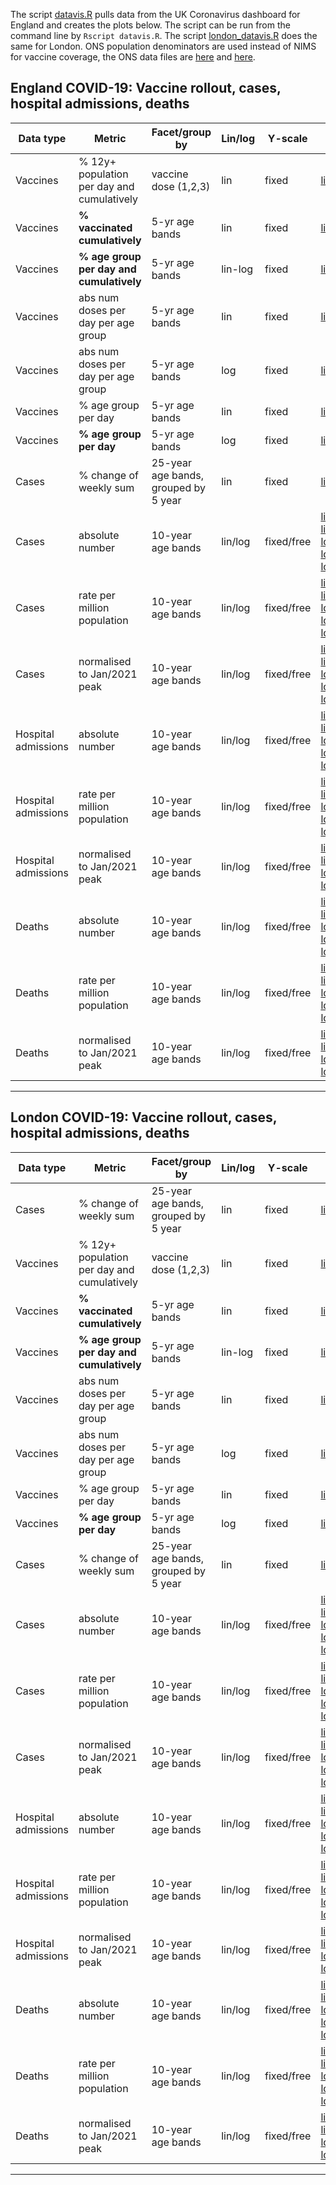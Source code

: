 The script [datavis.R](https://github.com/mbkoltai/uk_covid_datavis/blob/master/datavis.R) pulls data from the UK Coronavirus dashboard for England and creates the plots below. The script can be run from the command line by `Rscript datavis.R`.
The script [london_datavis.R](https://github.com/mbkoltai/uk_covid_datavis/blob/master/london_datavis.R) does the same for London.
ONS population denominators are used instead of NIMS for vaccine coverage, the ONS data files are [here](https://github.com/mbkoltai/uk_covid_datavis/blob/master/ONS_2019_midpoint_population_estim_modified.csv) and [here](https://github.com/mbkoltai/uk_covid_datavis/blob/master/ons_all_age_groups_uk_england_2019.csv).


## England COVID-19: Vaccine rollout, cases, hospital admissions, deaths


| Data type           | Metric                                     | Facet/group by                   | Lin/log | Y-scale    | Link | comment         |
  |---------------------|--------------------------------------------|--------------------------------------|---------|------------|---------------------------------------------------------------------------------------------------------------------------------------------------------------------------------------------------------------------------------------------------------------------------------------------------------------------------------------------------------------------------------------------------------------------------------------------------------------------------------------------------------------------------------------------------------------------------------------------------------------------------------------------------------------------------------------------------------------------------------------------------------------------------------------------------------------------------------------------------------------------------------------------------------------------------------------------------------------------------------------------------------------------------------------------------------------------------------------|-----------------|
  | Vaccines            | % 12y+ population per day and cumulatively | vaccine dose (1,2,3)                 | lin     | fixed      | [link](https://github.com/mbkoltai/uk_covid_datavis/raw/master/vaccine_data/vaccine_allage_phaseportrait_3rows.png)        |                 |
  | Vaccines            | **% vaccinated cumulatively**                  | 5-yr age bands                       | lin     | fixed      | [link](https://github.com/mbkoltai/uk_covid_datavis/raw/master/vaccine_data/vaccine_by_age_cumul.png) |                 |
  | Vaccines            | **% age group per day and cumulatively**       | 5-yr age bands                       | lin-log | fixed      | [link](https://github.com/mbkoltai/uk_covid_datavis/raw/master/vaccine_data/vaccine_by_age_phaseportrait_both_doses_line_log.png) |                 |
  | Vaccines            | abs num doses per day per age group        | 5-yr age bands                       | lin     | fixed      | [link](https://github.com/mbkoltai/uk_covid_datavis/raw/master/vaccine_data/vaccine_by_age_rate_absnum_lin.png)          |                 |
  | Vaccines            | abs num doses per day per age group        | 5-yr age bands                       | log     | fixed      | [link](https://github.com/mbkoltai/uk_covid_datavis/raw/master/vaccine_data/vaccine_by_age_rate_absnum_log.png) |                 |
  | Vaccines            | % age group per day                        | 5-yr age bands                       | lin     | fixed      | [link](https://github.com/mbkoltai/uk_covid_datavis/raw/master/vaccine_data/vaccine_by_age_rate_lin.png)    |                 |
  | Vaccines            | **% age group per day**                        | 5-yr age bands                       | log     | fixed      | [link](https://raw.githubusercontent.com/mbkoltai/uk_covid_datavis/master/vaccine_data/vaccine_by_age_rate_log.png)   |                 |
  | Cases               | % change of weekly sum                     | 25-year age bands, grouped by 5 year | lin     | fixed      | [link](https://raw.githubusercontent.com/mbkoltai/uk_covid_datavis/master/england_cases_age_4groups_rollingsum_change.png)  |                 |
  | Cases               | absolute number                | 10-year age bands                    | lin/log | fixed/free |   [linear_nofacet](https://raw.githubusercontent.com/mbkoltai/uk_covid_datavis/master/cases_hosp_deaths_from_2021_10_01/england_cases_by_age_lineplot_linear_nofacet_absnum.png)    [linear_free_facet](https://raw.githubusercontent.com/mbkoltai/uk_covid_datavis/master/cases_hosp_deaths_from_2021_10_01/england_cases_by_age_lineplot_linear_absnum.png)  [log_nofacet](https://raw.githubusercontent.com/mbkoltai/uk_covid_datavis/master/cases_hosp_deaths_from_2021_10_01/england_cases_by_age_lineplot_log_nofacet_absnum.png)  [log_free_facet](https://raw.githubusercontent.com/mbkoltai/uk_covid_datavis/master/cases_hosp_deaths_from_2021_10_01/england_cases_by_age_lineplot_log_absnum.png)  [log_fixed_facet](https://raw.githubusercontent.com/mbkoltai/uk_covid_datavis/master/cases_hosp_deaths_from_2021_10_01/england_cases_by_age_lineplot_log_yfixed_absnum.png)   | from 2021/07/01 |
  | Cases               | rate per million population                | 10-year age bands                    | lin/log | fixed/free | [linear_nofacet](https://raw.githubusercontent.com/mbkoltai/uk_covid_datavis/master/cases_hosp_deaths_from_2021_10_01/england_cases_by_age_lineplot_linear_nofacet_rate.png)  [linear_free_facet](https://raw.githubusercontent.com/mbkoltai/uk_covid_datavis/master/cases_hosp_deaths_from_2021_10_01/england_cases_by_age_lineplot_linear_rate.png)  [log_nofacet](https://raw.githubusercontent.com/mbkoltai/uk_covid_datavis/master/cases_hosp_deaths_from_2021_10_01/england_cases_by_age_lineplot_log_nofacet_rate.png)   [log_free_facet](https://raw.githubusercontent.com/mbkoltai/uk_covid_datavis/master/cases_hosp_deaths_from_2021_10_01/england_cases_by_age_lineplot_log_rate.png)   [log_fixed_facet](https://raw.githubusercontent.com/mbkoltai/uk_covid_datavis/master/cases_hosp_deaths_from_2021_10_01/england_cases_by_age_lineplot_log_yfixed_rate.png) | from 2021/07/01 |
  | Cases               | normalised to Jan/2021 peak                | 10-year age bands                    | lin/log | fixed/free | [linear_nofacet](https://raw.githubusercontent.com/mbkoltai/uk_covid_datavis/master/cases_hosp_deaths_from_2021_10_01/england_cases_by_age_lineplot_linear_nofacet_absnum_peak_norm.png)  [linear_free_facet](https://raw.githubusercontent.com/mbkoltai/uk_covid_datavis/master/cases_hosp_deaths_from_2021_10_01/england_cases_by_age_lineplot_linear_absnum_peak_norm.png)  [log_nofacet](https://raw.githubusercontent.com/mbkoltai/uk_covid_datavis/master/cases_hosp_deaths_from_2021_10_01/england_cases_by_age_lineplot_log_nofacet_absnum_peak_norm.png)   [log_free_facet](https://raw.githubusercontent.com/mbkoltai/uk_covid_datavis/master/cases_hosp_deaths_from_2021_10_01/england_cases_by_age_lineplot_log_absnum_peak_norm.png)  [log_fixed_facet](https://raw.githubusercontent.com/mbkoltai/uk_covid_datavis/master/cases_hosp_deaths_from_2021_10_01/england_cases_by_age_lineplot_log_yfixed_absnum_peak_norm.png) | from 2021/07/01 |
  | Hospital admissions               | absolute number                | 10-year age bands                    | lin/log | fixed/free |  [linear_nofacet](https://raw.githubusercontent.com/mbkoltai/uk_covid_datavis/master/cases_hosp_deaths_from_2021_10_01/england_admissions_by_age_linear_nofacet_absnum.png)  [linear_free_facet](https://raw.githubusercontent.com/mbkoltai/uk_covid_datavis/master/cases_hosp_deaths_from_2021_10_01/england_admissions_by_age_linear_absnum.png)  [log_nofacet](https://raw.githubusercontent.com/mbkoltai/uk_covid_datavis/master/cases_hosp_deaths_from_2021_10_01/england_admissions_by_age_log_nofacet_absnum.png)  [log_free_facet](https://raw.githubusercontent.com/mbkoltai/uk_covid_datavis/master/cases_hosp_deaths_from_2021_10_01/england_admissions_by_age_log_absnum.png)  [log_fixed_facet](https://raw.githubusercontent.com/mbkoltai/uk_covid_datavis/master/cases_hosp_deaths_from_2021_10_01/england_admissions_by_age_log_yfixed_absnum.png) | from 2021/07/01 |
  | Hospital admissions               | rate per million population                | 10-year age bands                    | lin/log | fixed/free |  [linear_nofacet](https://raw.githubusercontent.com/mbkoltai/uk_covid_datavis/master/cases_hosp_deaths_from_2021_10_01/england_admissions_by_age_linear_nofacet_rate.png)  [linear_free_facet](https://raw.githubusercontent.com/mbkoltai/uk_covid_datavis/master/cases_hosp_deaths_from_2021_10_01/england_admissions_by_age_linear_rate.png)  [log_nofacet](https://raw.githubusercontent.com/mbkoltai/uk_covid_datavis/master/cases_hosp_deaths_from_2021_10_01/england_admissions_by_age_log_nofacet_rate.png)  [log_free_facet](https://raw.githubusercontent.com/mbkoltai/uk_covid_datavis/master/cases_hosp_deaths_from_2021_10_01/england_admissions_by_age_log_rate.png)  [log_fixed_facet](https://raw.githubusercontent.com/mbkoltai/uk_covid_datavis/master/cases_hosp_deaths_from_2021_10_01/england_admissions_by_age_log_yfixed_rate.png) | from 2021/07/01 |
  | Hospital admissions               | normalised to Jan/2021 peak                | 10-year age bands                    | lin/log | fixed/free |  [linear_nofacet](https://raw.githubusercontent.com/mbkoltai/uk_covid_datavis/master/cases_hosp_deaths_from_2021_10_01/england_admissions_by_age_linear_nofacet_absnum_peak_norm.png)  [linear_free_facet](https://raw.githubusercontent.com/mbkoltai/uk_covid_datavis/master/cases_hosp_deaths_from_2021_10_01/england_admissions_by_age_linear_absnum_peak_norm.png)  [log_nofacet](https://raw.githubusercontent.com/mbkoltai/uk_covid_datavis/master/cases_hosp_deaths_from_2021_10_01/england_admissions_by_age_log_nofacet_absnum_peak_norm.png)  [log_fixed_facet](https://raw.githubusercontent.com/mbkoltai/uk_covid_datavis/master/cases_hosp_deaths_from_2021_10_01/england_admissions_by_age_log_yfixed_absnum_peak_norm.png) | from 2021/07/01 |
  | Deaths               | absolute number                | 10-year age bands                    | lin/log | fixed/free |  [linear_nofacet](https://raw.githubusercontent.com/mbkoltai/uk_covid_datavis/master/cases_hosp_deaths_from_2021_10_01/england_deaths_by_age_lineplot_linear_nofacet_absnum.png)  [linear_free_facet](https://raw.githubusercontent.com/mbkoltai/uk_covid_datavis/master/cases_hosp_deaths_from_2021_10_01/england_deaths_by_age_lineplot_linear_absnum.png)  [log_nofacet](https://raw.githubusercontent.com/mbkoltai/uk_covid_datavis/master/cases_hosp_deaths_from_2021_10_01/england_deaths_by_age_lineplot_log_nofacet_absnum.png)  [log_free_facet](https://raw.githubusercontent.com/mbkoltai/uk_covid_datavis/master/cases_hosp_deaths_from_2021_10_01/england_deaths_by_age_lineplot_log_absnum.png)  [log_fixed_facet](https://raw.githubusercontent.com/mbkoltai/uk_covid_datavis/master/cases_hosp_deaths_from_2021_10_01/england_deaths_by_age_lineplot_log_yfixed_absnum.png) | from 2021/07/01 |
  | Deaths               | rate per million population                | 10-year age bands                    | lin/log | fixed/free |  [linear_nofacet](https://raw.githubusercontent.com/mbkoltai/uk_covid_datavis/master/cases_hosp_deaths_from_2021_10_01/england_deaths_by_age_lineplot_linear_nofacet_rate.png)  [linear_free_facet](https://raw.githubusercontent.com/mbkoltai/uk_covid_datavis/master/cases_hosp_deaths_from_2021_10_01/england_deaths_by_age_lineplot_linear_rate.png)  [log_nofacet](https://raw.githubusercontent.com/mbkoltai/uk_covid_datavis/master/cases_hosp_deaths_from_2021_10_01/england_deaths_by_age_lineplot_log_nofacet_rate.png)  [log_free_facet](https://raw.githubusercontent.com/mbkoltai/uk_covid_datavis/master/cases_hosp_deaths_from_2021_10_01/england_deaths_by_age_lineplot_log_rate.png)  [log_fixed_facet](https://raw.githubusercontent.com/mbkoltai/uk_covid_datavis/master/cases_hosp_deaths_from_2021_10_01/england_deaths_by_age_lineplot_log_yfixed_rate.png)                                                             | from 2021/07/01 |
  | Deaths               | normalised to Jan/2021 peak                | 10-year age bands                    | lin/log | fixed/free |  [linear_nofacet](https://raw.githubusercontent.com/mbkoltai/uk_covid_datavis/master/cases_hosp_deaths_from_2021_10_01/england_deaths_by_age_lineplot_linear_nofacet_absnum_peak_norm.png)  [linear_free_facet](https://raw.githubusercontent.com/mbkoltai/uk_covid_datavis/master/cases_hosp_deaths_from_2021_10_01/england_deaths_by_age_lineplot_linear_absnum_peak_norm.png)  [log_nofacet](https://raw.githubusercontent.com/mbkoltai/uk_covid_datavis/master/cases_hosp_deaths_from_2021_10_01/england_deaths_by_age_lineplot_log_nofacet_absnum_peak_norm.png)  [log_free_facet](https://raw.githubusercontent.com/mbkoltai/uk_covid_datavis/master/cases_hosp_deaths_from_2021_10_01/england_deaths_by_age_lineplot_log_absnum_peak_norm.png) | from 2021/07/01 |

****

## London COVID-19: Vaccine rollout, cases, hospital admissions, deaths

| Data type | Metric | Facet/group by | Lin/log | Y-scale    | Link | comment         |
  |---------------------|--------------------------------------------|--------------------------------------|---------|------------|---------------------------------------------------------------------------------------------------------------------------------------------------------------------------------------------------------------------------------------------------------------------------------------------------------------------------------------------------------------------------------------------------------------------------------------------------------------------------------------------------------------------------------------------------------------------------------------------------------------------------------------------------------------------------------------------------------------------------------------------------------------------------------------------------------------------------------------------------------------------------------------------------------------------------------------------------------------------------------------------------------------------------------------------------------------------------------------|-----------------|
  | Cases               | % change of weekly sum                     | 25-year age bands, grouped by 5 year | lin     | fixed      | [link](https://raw.githubusercontent.com/mbkoltai/uk_covid_datavis/master/london/london_cases_age_4groups_rollingsum_change.png)   |                 |
  | Vaccines            | % 12y+ population per day and cumulatively | vaccine dose (1,2,3)                 | lin     | fixed      | [link](https://github.com/mbkoltai/uk_covid_datavis/raw/master/vaccine_data/vaccine_allage_phaseportrait_3rows.png)                                          |                 |
  | Vaccines            | **% vaccinated cumulatively**                  | 5-yr age bands                       | lin     | fixed      | [link](https://github.com/mbkoltai/uk_covid_datavis/raw/master/vaccine_data/vaccine_by_age_cumul.png)  |                 |
  | Vaccines            | **% age group per day and cumulatively**       | 5-yr age bands                       | lin-log | fixed      | [link](https://github.com/mbkoltai/uk_covid_datavis/raw/master/vaccine_data/vaccine_by_age_phaseportrait_both_doses_line_log.png) |                 |
  | Vaccines            | abs num doses per day per age group        | 5-yr age bands                       | lin     | fixed      | [link](https://github.com/mbkoltai/uk_covid_datavis/raw/master/vaccine_data/vaccine_by_age_rate_absnum_lin.png) |                 |
  | Vaccines            | abs num doses per day per age group        | 5-yr age bands                       | log     | fixed      | [link](https://github.com/mbkoltai/uk_covid_datavis/raw/master/vaccine_data/vaccine_by_age_rate_absnum_log.png) |                 |
  | Vaccines            | % age group per day                        | 5-yr age bands                       | lin     | fixed      | [link](https://github.com/mbkoltai/uk_covid_datavis/raw/master/vaccine_data/vaccine_by_age_rate_lin.png) |                 |
  | Vaccines            | **% age group per day**                        | 5-yr age bands                       | log     | fixed      | [link](https://raw.githubusercontent.com/mbkoltai/uk_covid_datavis/master/london/vaccine_data/vaccine_by_age_rate_log.png) |                 |
  | Cases               | % change of weekly sum                     | 25-year age bands, grouped by 5 year | lin     | fixed      | [link](https://raw.githubusercontent.com/mbkoltai/uk_covid_datavis/master/london/london_cases_age_4groups_rollingsum_change.png)  |                 |
  | Cases               | absolute number                | 10-year age bands | lin/log | fixed/free |  [linear_nofacet](https://raw.githubusercontent.com/mbkoltai/uk_covid_datavis/master/london/cases_hosp_deaths_from_2021_10_01/london_cases_by_age_lineplot_linear_nofacet_absnum.png)  [linear_free_facet](https://raw.githubusercontent.com/mbkoltai/uk_covid_datavis/master/london/cases_hosp_deaths_from_2021_10_01/london_cases_by_age_lineplot_linear_absnum.png)  [log_nofacet](https://raw.githubusercontent.com/mbkoltai/uk_covid_datavis/master/london/cases_hosp_deaths_from_2021_10_01/london_cases_by_age_lineplot_log_nofacet_absnum.png)  [log_free_facet](https://raw.githubusercontent.com/mbkoltai/uk_covid_datavis/master/london/cases_hosp_deaths_from_2021_10_01/london_cases_by_age_lineplot_log_absnum.png)  [log_fixed_facet](https://raw.githubusercontent.com/mbkoltai/uk_covid_datavis/master/london/cases_hosp_deaths_from_2021_10_01/london_cases_by_age_lineplot_log_yfixed_absnum.png) | from 2021/07/01 |
  | Cases               | rate per million population | 10-year age bands | lin/log | fixed/free |  [linear_nofacet](https://raw.githubusercontent.com/mbkoltai/uk_covid_datavis/master/london/cases_hosp_deaths_from_2021_10_01/london_cases_by_age_lineplot_linear_nofacet_rate.png)  [linear_free_facet](https://raw.githubusercontent.com/mbkoltai/uk_covid_datavis/master/london/cases_hosp_deaths_from_2021_10_01/london_cases_by_age_lineplot_linear_rate.png)  [log_nofacet](https://raw.githubusercontent.com/mbkoltai/uk_covid_datavis/master/london/cases_hosp_deaths_from_2021_10_01/london_cases_by_age_lineplot_log_nofacet_rate.png)  [log_free_facet](https://raw.githubusercontent.com/mbkoltai/uk_covid_datavis/master/london/cases_hosp_deaths_from_2021_10_01/london_cases_by_age_lineplot_log_rate.png)  [log_fixed_facet](https://raw.githubusercontent.com/mbkoltai/uk_covid_datavis/master/london/cases_hosp_deaths_from_2021_10_01/london_cases_by_age_lineplot_log_yfixed_rate.png) | from 2021/07/01 |
  | Cases               | normalised to Jan/2021 peak                | 10-year age bands                    | lin/log | fixed/free |  [linear_nofacet](https://raw.githubusercontent.com/mbkoltai/uk_covid_datavis/master/london/cases_hosp_deaths_from_2021_10_01/london_cases_by_age_lineplot_linear_nofacet_absnum_peak_norm.png)  [linear_free_facet](https://raw.githubusercontent.com/mbkoltai/uk_covid_datavis/master/london/cases_hosp_deaths_from_2021_10_01/london_cases_by_age_lineplot_linear_absnum_peak_norm.png)  [log_nofacet](https://raw.githubusercontent.com/mbkoltai/uk_covid_datavis/master/london/cases_hosp_deaths_from_2021_10_01/london_cases_by_age_lineplot_log_nofacet_absnum_peak_norm.png)  [log_free_facet](https://raw.githubusercontent.com/mbkoltai/uk_covid_datavis/master/london/cases_hosp_deaths_from_2021_10_01/london_cases_by_age_lineplot_log_absnum_peak_norm.png)  [log_fixed_facet](https://raw.githubusercontent.com/mbkoltai/uk_covid_datavis/master/london/cases_hosp_deaths_from_2021_10_01/london_cases_by_age_lineplot_log_yfixed_absnum_peak_norm.png) | from 2021/07/01 |
  | Hospital admissions               | absolute number                | 10-year age bands                    | lin/log | fixed/free |  [linear_nofacet](https://raw.githubusercontent.com/mbkoltai/uk_covid_datavis/master/london/cases_hosp_deaths_from_2021_10_01/london_admissions_by_age_linear_nofacet_absnum.png)  [linear_free_facet](https://raw.githubusercontent.com/mbkoltai/uk_covid_datavis/master/london/cases_hosp_deaths_from_2021_10_01/london_admissions_by_age_linear_absnum.png)  [log_nofacet](https://raw.githubusercontent.com/mbkoltai/uk_covid_datavis/master/london/cases_hosp_deaths_from_2021_10_01/london_admissions_by_age_log_nofacet_absnum.png)  [log_free_facet](https://raw.githubusercontent.com/mbkoltai/uk_covid_datavis/master/london/cases_hosp_deaths_from_2021_10_01/london_admissions_by_age_log_absnum.png)  [log_fixed_facet](https://raw.githubusercontent.com/mbkoltai/uk_covid_datavis/master/london/cases_hosp_deaths_from_2021_10_01/london_admissions_by_age_log_yfixed_absnum.png) | from 2021/07/01 |
  | Hospital admissions               | rate per million population | 10-year age bands | lin/log | fixed/free |  [linear_nofacet](https://raw.githubusercontent.com/mbkoltai/uk_covid_datavis/master/london/cases_hosp_deaths_from_2021_10_01/london_admissions_by_age_linear_nofacet_rate.png)  [linear_free_facet](https://raw.githubusercontent.com/mbkoltai/uk_covid_datavis/master/london/cases_hosp_deaths_from_2021_10_01/london_admissions_by_age_linear_rate.png)  [log_nofacet](https://raw.githubusercontent.com/mbkoltai/uk_covid_datavis/master/london/cases_hosp_deaths_from_2021_10_01/london_admissions_by_age_log_nofacet_rate.png)  [log_free_facet](https://raw.githubusercontent.com/mbkoltai/uk_covid_datavis/master/london/cases_hosp_deaths_from_2021_10_01/london_admissions_by_age_log_rate.png)  [log_fixed_facet](https://raw.githubusercontent.com/mbkoltai/uk_covid_datavis/master/london/cases_hosp_deaths_from_2021_10_01/london_admissions_by_age_log_yfixed_rate.png) | from 2021/07/01 |
  | Hospital admissions | normalised to Jan/2021 peak | 10-year age bands | lin/log | fixed/free |  [linear_nofacet](https://raw.githubusercontent.com/mbkoltai/uk_covid_datavis/master/london/cases_hosp_deaths_from_2021_10_01/london_admissions_by_age_linear_nofacet_absnum_peak_norm.png)  [linear_free_facet](https://raw.githubusercontent.com/mbkoltai/uk_covid_datavis/master/london/cases_hosp_deaths_from_2021_10_01/london_admissions_by_age_linear_absnum_peak_norm.png)  [log_nofacet](https://raw.githubusercontent.com/mbkoltai/uk_covid_datavis/master/london/cases_hosp_deaths_from_2021_10_01/london_admissions_by_age_log_nofacet_absnum_peak_norm.png)  [log_free_facet](https://raw.githubusercontent.com/mbkoltai/uk_covid_datavis/master/london/cases_hosp_deaths_from_2021_10_01/london_admissions_by_age_log_absnum_peak_norm.png)  | from 2021/07/01 |
  | Deaths               | absolute number | 10-year age bands | lin/log | fixed/free |  [linear_nofacet](https://raw.githubusercontent.com/mbkoltai/uk_covid_datavis/master/london/cases_hosp_deaths_from_2021_10_01/london_deaths_by_age_lineplot_linear_nofacet_absnum.png)  [linear_free_facet](https://raw.githubusercontent.com/mbkoltai/uk_covid_datavis/master/london/cases_hosp_deaths_from_2021_10_01/london_deaths_by_age_lineplot_linear_absnum.png)  [log_nofacet](https://raw.githubusercontent.com/mbkoltai/uk_covid_datavis/master/london/cases_hosp_deaths_from_2021_10_01/london_deaths_by_age_lineplot_log_nofacet_absnum.png)  [log_free_facet](https://raw.githubusercontent.com/mbkoltai/uk_covid_datavis/master/london/cases_hosp_deaths_from_2021_10_01/london_deaths_by_age_lineplot_log_absnum.png)  [log_fixed_facet](https://raw.githubusercontent.com/mbkoltai/uk_covid_datavis/master/london/cases_hosp_deaths_from_2021_10_01/london_deaths_by_age_lineplot_log_yfixed_absnum.png) | from 2021/07/01 |
  | Deaths               | rate per million population | 10-year age bands | lin/log | fixed/free |  [linear_nofacet](https://raw.githubusercontent.com/mbkoltai/uk_covid_datavis/master/london/cases_hosp_deaths_from_2021_10_01/london_deaths_by_age_lineplot_linear_nofacet_rate.png)  [linear_free_facet](https://raw.githubusercontent.com/mbkoltai/uk_covid_datavis/master/london/cases_hosp_deaths_from_2021_10_01/london_deaths_by_age_lineplot_linear_rate.png)  [log_nofacet](https://raw.githubusercontent.com/mbkoltai/uk_covid_datavis/master/london/cases_hosp_deaths_from_2021_10_01/london_deaths_by_age_lineplot_log_nofacet_rate.png)  [log_free_facet](https://raw.githubusercontent.com/mbkoltai/uk_covid_datavis/master/london/cases_hosp_deaths_from_2021_10_01/london_deaths_by_age_lineplot_log_rate.png)  [log_fixed_facet](https://raw.githubusercontent.com/mbkoltai/uk_covid_datavis/master/london/cases_hosp_deaths_from_2021_10_01/london_deaths_by_age_lineplot_log_yfixed_rate.png)                                                             | from 2021/07/01 |
  | Deaths               | normalised to Jan/2021 peak | 10-year age bands | lin/log | fixed/free |  [linear_nofacet](https://raw.githubusercontent.com/mbkoltai/uk_covid_datavis/master/london/cases_hosp_deaths_from_2021_10_01/london_deaths_by_age_lineplot_linear_nofacet_absnum_peak_norm.png)  [linear_free_facet](https://raw.githubusercontent.com/mbkoltai/uk_covid_datavis/master/london/cases_hosp_deaths_from_2021_10_01/london_deaths_by_age_lineplot_linear_absnum_peak_norm.png)  [log_nofacet](https://raw.githubusercontent.com/mbkoltai/uk_covid_datavis/master/london/cases_hosp_deaths_from_2021_10_01/london_deaths_by_age_lineplot_log_nofacet_absnum_peak_norm.png)   [log_facet](https://raw.githubusercontent.com/mbkoltai/uk_covid_datavis/master/london/cases_hosp_deaths_from_2021_10_01/london_deaths_by_age_lineplot_log_yfixed_absnum_peak_norm.png) | from 2021/07/01 |

******************
